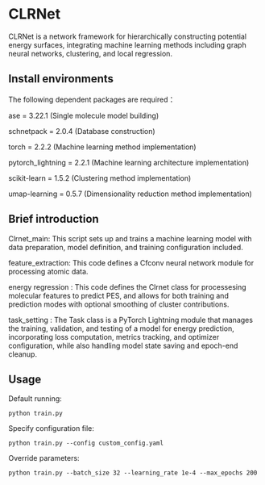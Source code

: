 # CLRNet

CLRNet is a network framework for hierarchically constructing potential energy surfaces, integrating machine learning methods including graph neural networks, clustering, and local regression.

## Install environments

The following dependent  packages are required：

ase = 3.22.1 (Single molecule model building)

schnetpack = 2.0.4 (Database construction)

torch = 2.2.2 (Machine learning method implementation)

pytorch_lightning = 2.2.1 (Machine learning architecture implementation)

scikit-learn = 1.5.2 (Clustering method implementation)

umap-learning = 0.5.7 (Dimensionality reduction method implementation)

## Brief introduction

Clrnet_main: This script sets up and trains a machine learning model with data preparation, model definition, and training configuration included.

feature_extraction: This code defines a Cfconv neural network module for processing atomic data.

energy regression : This code defines the Clrnet class for processesing molecular features to predict PES, and allows for both training and prediction modes with optional smoothing of cluster contributions.

task_setting : The Task class is a PyTorch Lightning module that manages the training, validation, and testing of a model for energy prediction, incorporating loss computation, metrics tracking, and optimizer configuration, while also handling model state saving and epoch-end cleanup.

## Usage

Default running:

```
python train.py
```

Specify configuration file:

```
python train.py --config custom_config.yaml
```

Override parameters:

```
python train.py --batch_size 32 --learning_rate 1e-4 --max_epochs 200
```
